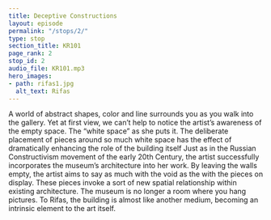 ```yaml
---
title: Deceptive Constructions
layout: episode
permalink: "/stops/2/"
type: stop
section_title: KR101
page_rank: 2
stop_id: 2
audio_file: KR101.mp3
hero_images:
- path: rifas1.jpg
  alt_text: Rifas
---
```


A world of abstract shapes, color and line surrounds you as you walk into the gallery.
Yet at first view, we can’t help to notice the artist’s awareness of the empty space. The
“white space” as she puts it.
The deliberate placement of pieces around so much white space has the effect of
dramatically enhancing the role of the building itself
Just as in the Russian Constructivism movement of the early 20th Century, the artist
successfully incorporates the museum’s architecture into her work. By leaving the walls
empty, the artist aims to say as much with the void as the with the pieces on display.
These pieces invoke a sort of new spatial relationship within existing architecture. The
museum is no longer a room where you hang pictures. To Rifas, the building is almost
like another medium, becoming an intrinsic element to the art itself.